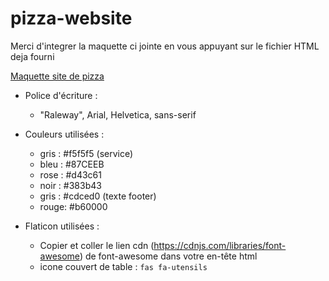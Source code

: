 # pizza-website

Merci d'integrer la maquette ci jointe en vous appuyant sur le fichier HTML deja fourni

[Maquette site de pizza](maquette.pdf)

* Police d'écriture :
    * "Raleway", Arial, Helvetica, sans-serif

* Couleurs utilisées :
    * gris : #f5f5f5 (service)
    * bleu : #87CEEB
    * rose : #d43c61
    * noir : #383b43
    * gris : #cdced0 (texte footer)
    * rouge: #b60000

* Flaticon utilisées :
    * Copier et coller le lien cdn (https://cdnjs.com/libraries/font-awesome) de font-awesome dans votre en-tête html 
    * icone couvert de table : `fas fa-utensils`



